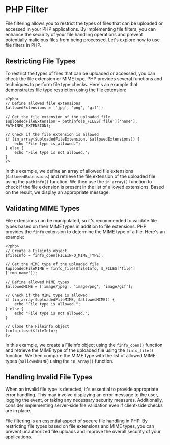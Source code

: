 # PHP Filter

File filtering allows you to restrict the types of files that can be uploaded or accessed in your PHP applications. By implementing file filters, you can enhance the security of your file handling operations and prevent potentially malicious files from being processed. Let's explore how to use file filters in PHP.

## Restricting File Types

To restrict the types of files that can be uploaded or accessed, you can check the file extension or MIME type. PHP provides several functions and techniques to perform file type checks. Here's an example that demonstrates file type restriction using the file extension:

``````<?php>>
<?php>
// Define allowed file extensions
$allowedExtensions = ['jpg', 'png', 'gif'];

// Get the file extension of the uploaded file
$uploadedFileExtension = pathinfo($_FILES['file']['name'], PATHINFO_EXTENSION);

// Check if the file extension is allowed
if (in_array($uploadedFileExtension, $allowedExtensions)) {
    echo "File type is allowed.";
} else {
    echo "File type is not allowed.";
}
?>
``````

In this example, we define an array of allowed file extensions (`$allowedExtensions`) and retrieve the file extension of the uploaded file using the `pathinfo()` function. We then use the `in_array()` function to check if the file extension is present in the list of allowed extensions. Based on the result, we display an appropriate message.

## Validating MIME Types

File extensions can be manipulated, so it's recommended to validate file types based on their MIME types in addition to file extensions. PHP provides the `finfo` extension to determine the MIME type of a file. Here's an example:

``````<?php>>
<?php>
// Create a Fileinfo object
$fileInfo = finfo_open(FILEINFO_MIME_TYPE);

// Get the MIME type of the uploaded file
$uploadedFileMIME = finfo_file($fileInfo, $_FILES['file']['tmp_name']);

// Define allowed MIME types
$allowedMIME = ['image/jpeg', 'image/png', 'image/gif'];

// Check if the MIME type is allowed
if (in_array($uploadedFileMIME, $allowedMIME)) {
    echo "File type is allowed.";
} else {
    echo "File type is not allowed.";
}

// Close the Fileinfo object
finfo_close($fileInfo);
?>
``````

In this example, we create a Fileinfo object using the `finfo_open()` function and retrieve the MIME type of the uploaded file using the `finfo_file()` function. We then compare the MIME type with the list of allowed MIME types (`$allowedMIME`) using the `in_array()` function.

## Handling Invalid File Types

When an invalid file type is detected, it's essential to provide appropriate error handling. This may involve displaying an error message to the user, logging the event, or taking any necessary security measures. Additionally, consider implementing server-side file validation even if client-side checks are in place.

File filtering is an essential aspect of secure file handling in PHP. By restricting file types based on file extensions and MIME types, you can prevent unauthorized file uploads and improve the overall security of your applications.
